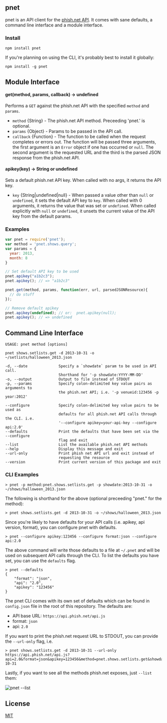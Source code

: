 ## pnet

pnet is an API client for the [phish.net API](http://api.phish.net/). It comes with sane defaults, a command line interface and a module interface.

### Install

`npm install pnet`

If you're planning on using the CLI, it's probably best to install it globally:

`npm install -g pnet`

## Module Interface

#### get(method, params, callback) → undefined

Performs a `GET` against the phish.net API with the specified `method` and `params`.

* `method` {String} - The phish.net API method. Preceeding 'pnet.' is optional.
* `params` {Object} - Params to be passed in the API call.
* `callback` {Function} - The function to be called when the request completes or errors out. The function will be passed three arguments, the first argument is an `Error` object if one has occurred or `null`. The second argument is the requested URL and the third is the parsed JSON response from the phish.net API.

#### apikey(key) → String or undefined

Sets a default phish.net API key. When called with no args, it returns the API key.

* `key` {String|undefined|null} - When passed a value other than `null` or `undefined`, it sets the default API key to `key`. When called with 0 arguments, it returns the value that was set or `undefined`. When called explicitly with `null` or `undefined`, it unsets the current value of the API key from the default params.

### Examples

```javascript
var pnet = require('pnet');
var method = 'pnet.shows.query';
var params = {
  year: 2013,
  month: 8
}

// Set default API key to be used
pnet.apikey("a1b2c3");
pnet.apikey(); // => "a1b2c3"

pnet.get(method, params, function(err, url, parsedJSONResource){
  // do stuff
});

// Remove default apikey
pnet.apikey(undefined); // or:  pnet.apikey(null);
pnet.apikey(); // => undefined
```

## Command Line Interface

```
USAGE: pnet method [options]

pnet shows.setlists.get -d 2013-10-31 -o ~/setlists/halloween_2013.json

-d, --date              Specify a `showdate` param to be used in API call.
                        Shorthand for '-p showdate:YYYY-MM-DD'
-o, --output            Output to file instead of STDOUT
-p, --params            Specify colon-delimited key value pairs as arguments to
                        the phish.net API; i.e. '-p venueid:123456 -p year:2012'

--configure             Specify colon-delimited key value pairs to be used as
                        defaults for all phish.net API calls through the CLI. i.e.
                        '--configure apikey=your-api-key --configure api:2.0'
--defaults              Print the defaults that have been set via the --configure
                        flag and exit
--list                  List the available phish.net API methods
--help                  Display this message and exit
--url-only              Print phish net API url and exit instead of
                        requesting the resource
--version               Print current version of this package and exit
```

### CLI Examples

```
> pnet -p method:pnet.shows.setlists.get -p showdate:2013-10-31 -o ~/shows/halloween_2013.json
```

The following is shorthand for the above (optional preceeding "pnet." for the method):

```
> pnet shows.setlists.get -d 2013-10-31 -o ~/shows/halloween_2013.json
```

Since you're likely to have defaults for your API calls (i.e. apikey, api version, format), you can configure pnet with defaults.

```
> pnet --configure apikey:123456 --configure format:json --configure api:2.0
```

The above command will write those defaults to a file at `~/.pnet` and will be used on subsequent API calls through the CLI. To list the defaults you have set, you can use the `defaults` flag.

```
> pnet --defaults
{
    "format": "json",
    "api": "2.0",
    "apikey": "123456"
}
```

The pnet CLI comes with its own set of defaults which can be found in `config.json` file in the root of this repository. The defaults are:

* API base URL: `https://api.phish.net/api.js`
* format: `json`
* api: `2.0`

If you want to print the phish.net request URL to STDOUT, you can provide the `--url-only` flag, i.e.

```
> pnet shows.setlists.get -d 2013-10-31 --url-only
https://api.phish.net/api.js?api=2.0&format=json&apikey=123456&method=pnet.shows.setlists.get&showdate=2013-10-31
```

Lastly, if you want to see all the methods phish.net exposes, just `--list` them:

![pnet --list](http://f.cl.ly/items/362S0J1H2q0c172x1h06/Screen%20Shot%202013-12-28%20at%203.45.17%20PM.png)

## License

[MIT](https://github.com/benjreinhart/pnet/blob/master/LICENSE.txt)